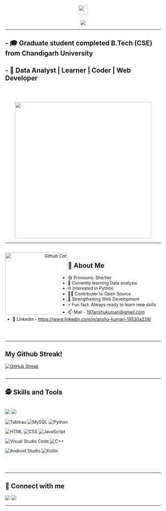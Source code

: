<!-- <h1 align="center">
<!--   Hi! I'm ANSHU 👋  -->
<!--  </h1> -->

 
 <h2 align="center"><img src="https://media.giphy.com/media/CV8n4vC6r9b5J3JZd9/giphy.gif" width="30px"> </h2>
 <p align="center">
    <img src="https://readme-typing-svg.herokuapp.com?font=&color=%239BC3A7&size=31&center=true&lines=Hey!+I+am+Anshu+Kumari"/>
</p>
</h3>

<hr>

  
## - 🎓 Graduate student completed B.Tech (CSE) from Chandigarh University
## - 📌 Data Analyst | Learner | Coder |  Web Developer
<br> <br>

<p align="center">
  <em>
    <img src="https://media.giphy.com/media/L1R1tvI9svkIWwpVYr/giphy.gif" width="440px"> <br>
  </em>
</p>
  
<hr>
<p align="right">

  <em>
    <br>
     
   <img align="left" width=200px alt="Github Cat" src="https://myoctocat.com/assets/images/base-octocat.svg" />
    
  </em>
</p>
 

## 🔎 About Me

   - 😄 Pronouns: She/her
   - 🌱 Currently learning Data analysis
   - 🌐 Interested in Python
   - 🧑‍💻 Contributer to Open Source
   - 💪 Strengthening Web Development
   - ⚡ Fun fact: Always ready to learn new skills 
   - 📫 Mail - 197anshukumari@gmail.com
   - 🔗 Linkedin - https://www.linkedin.com/in/anshu-kumari-19530a228/

<br> <br>

<hr>


## My Github Streak!
<!--  <p align="center"> -->
[![GitHub Streak](https://github-readme-streak-stats.herokuapp.com?user=AnshuKumari197&theme=dracula&date_format=M%20j%5B%2C%20Y%5D)](https://git.io/streak-stats)
<br> <br>

<hr>

## 🕵️‍ Skills and Tools
<br>
<a href=""><img src="https://img.shields.io/badge/Excel-239120?style=for-the-badge&logo=&logoColor=white"></img></a>
<a href=""><img src="https://img.shields.io/badge/PowerBI-1DA1F2?style=for-the-badge&logo=PowerBI&logoColor=white"></img></a>

![Tableau](https://img.shields.io/badge/Tableau-E97627?style=for-the-badge&logo=Tableau&logoColor=white)
![MySQL](https://img.shields.io/badge/MySQL-005C84?style=for-the-badge&logo=mysql&logoColor=white)
![Python](https://img.shields.io/badge/Python-3776AB?style=for-the-badge&logo=python&logoColor=white)

![HTML](https://img.shields.io/badge/HTML-239120?style=for-the-badge&logo=html5&logoColor=white)
![CSS](https://img.shields.io/badge/CSS-239120?&style=for-the-badge&logo=css3&logoColor=white)
![JavaScript](https://img.shields.io/badge/JavaScript-F7DF1E?style=for-the-badge&logo=javascript&logoColor=black)

![Visual Studio Code](https://img.shields.io/badge/Visual_Studio_Code-0078D4?style=for-the-badge&logo=visual%20studio%20code&logoColor=white)
![C++](https://img.shields.io/badge/C%2B%2B-00599C?style=for-the-badge&logo=c%2B%2B&logoColor=white)

![Android Studio](https://img.shields.io/badge/Android%20Studio-3DDC84.svg?style=for-the-badge&logo=android-studio&logoColor=white)
![Kotlin](https://img.shields.io/badge/Kotlin-0095D5?&style=for-the-badge&logo=kotlin&logoColor=white)


<br>
<!--
<p align="center">
<!--- GitHub Stats...📈  --->
<!--
<img src="https://github-readme-stats.vercel.app/api?username=AnshuKumari197&count_private=true&show_icons=true&theme=radical" alt="GitHub Status" width="450px">
<img src = "https://github-readme-stats.vercel.app/api/top-langs/?username=AnshuKumari197&show_icons=true&layout=compact&theme=radical" alt="Most Used Languages" width="380px">
</p>
-->

<br>

<hr>

## 📌 Connect with me 
<a href="https://www.linkedin.com/in/anshu-kumari-19530a228/"><img src="https://img.shields.io/badge/linkedin-%230077B5.svg?style=for-the-badge&logo=linkedin&logoColor=white"></img></a>
<a href="https://www.instagram.com/__.its__.anshu/"><img src="https://img.shields.io/badge/Instagram-E4405F?style=for-the-badge&logo=instagram&logoColor=white"></img></a>

<!-- 
<a href=""><img src=""></img></a>
<a href=""><img src="https://img.shields.io/badge/Twitter-1DA1F2?style=for-the-badge&logo=twitter&logoColor=white "></img></a>
<a href=""><img src="https://img.shields.io/badge/GeeksforGeeks-298D46?style=for-the-badge&logo=geeksforgeeks&logoColor=white"></img></a>
<a href=""><img src="https://img.shields.io/badge/-Hackerrank-2EC866?style=for-the-badge&logo=HackerRank&logoColor=white"></img></a>
<a href=""><img src="https://img.shields.io/badge/HackerEarth-%232C3454.svg?&style=for-the-badge&logo=HackerEarth&logoColor=Blue"></img></a>
<a href=""><img src="https://img.shields.io/badge/-LeetCode-FFA116?style=for-the-badge&logo=LeetCode&logoColor=black"></img></a>
 -->

<!-- 🤖🕵️‍♀️🧑‍💻🏋️🛠️💻🔎 -->



<hr/>
